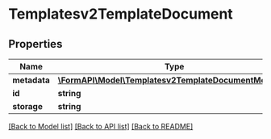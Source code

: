 # Templatesv2TemplateDocument

## Properties
Name | Type | Description | Notes
------------ | ------------- | ------------- | -------------
**metadata** | [**\FormAPI\Model\Templatesv2TemplateDocumentMetadata**](Templatesv2TemplateDocumentMetadata.md) |  | [optional] 
**id** | **string** |  | [optional] 
**storage** | **string** |  | [optional] 

[[Back to Model list]](../README.md#documentation-for-models) [[Back to API list]](../README.md#documentation-for-api-endpoints) [[Back to README]](../README.md)


